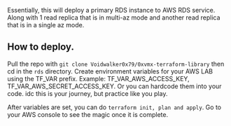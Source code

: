 Essentially, this will deploy a primary RDS instance to AWS RDS service. Along with 1 read replica that is in multi-az mode and another read replica that is in a single az mode. 

## How to deploy. 
Pull the repo with `git clone Voidwalker0x79/0xvmx-terraform-library` then cd in the `rds` directory. Create environment variables for your AWS LAB using the TF_VAR prefix.
Example: TF_VAR_AWS_ACCESS_KEY, TF_VAR_AWS_SECRET_ACCESS_KEY. Or you can hardcode them into your code. idc this is your journey, but practice like you play. 

After variables are set, you can do `terraform init, plan and apply`. Go to your AWS console to see the magic once it is complete.
